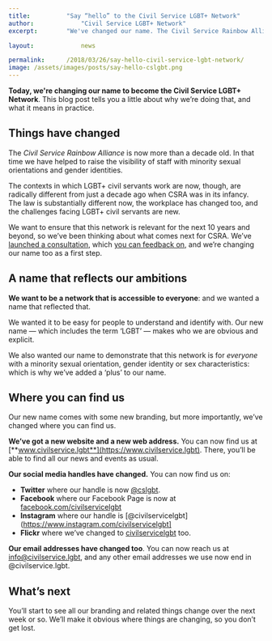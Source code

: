 ```yaml
---
title: 			"Say “hello” to the Civil Service LGBT+ Network"
author: 			"Civil Service LGBT+ Network"
excerpt: 		"We've changed our name. The Civil Service Rainbow Alliance is now the Civil Service LGBT+ Network."

layout: 			news

permalink: 		/2018/03/26/say-hello-civil-service-lgbt-network/
image: /assets/images/posts/say-hello-cslgbt.png
---
```


**Today, we're changing our name to become the Civil Service LGBT+ Network**. This blog post tells you a little about why we’re doing that, and what it means in practice.

## Things have changed

The *Civil Service Rainbow Alliance* is now more than a decade old. In that time we have helped to raise the visibility of staff with minority sexual orientations and gender identities.

The contexts in which LGBT+ civil servants work are now, though, are radically different from just a decade ago when CSRA was in its infancy. The law is substantially different now, the workplace has changed too, and the challenges facing LGBT+ civil servants are new. 

We want to ensure that this network is relevant for the next 10 years and beyond, so we’ve been thinking about what comes next for CSRA. We’ve [launched a consultation](/publication/our-plan-for-improving-LGBT-civil-servant-experiences/), which [you can feedback on](/consultation/our-plan-for-improving-LGBT-civil-servant-experiences/), and we’re changing our name too as a first step.

## A name that reflects our ambitions

**We want to be a network that is accessible to everyone**: and we wanted a name that reflected that. 

We wanted it to be easy for people to understand and identify with. Our new name — which includes the term ‘LGBT’ — makes who we are obvious and explicit.

We also wanted our name to demonstrate that this network is for *everyone* with a minority sexual orientation, gender identity or sex characteristics: which is why we’ve added a ‘plus’ to our name.

## Where you can find us

Our new name comes with some new branding, but more importantly, we’ve changed where you can find us.

**We’ve got a new website and a new web address.** You can now find us at [**www.civilservice.lgbt**](https://www.civilservice.lgbt). There, you’ll be able to find all our news and events as usual.

**Our social media handles have changed.** You can now find us on: 

- **Twitter** where our handle is now [@cslgbt](https://www.twitter.com/cslgbt).
- **Facebook** where our Facebook Page is now at [facebook.com/civilservicelgbt](https://www.facebook.com/civilservicelgbt)
- **Instagram** where our handle is [@civilservicelgbt](https://www.instagram.com/civilservicelgbt]
- **Flickr** where we’ve changed to [civilservicelgbt](https://www.flickr.com/photos/civilservicelgbt/) too.

**Our email addresses have changed too**. You can now reach us at [info@civilservice.lgbt](mailto:info@civilservice.lgbt), and any other email addresses we use now end in @civilservice.lgbt.

## What’s next

You’ll start to see all our branding and related things change over the next week or so. We’ll make it obvious where things are changing, so you don’t get lost.